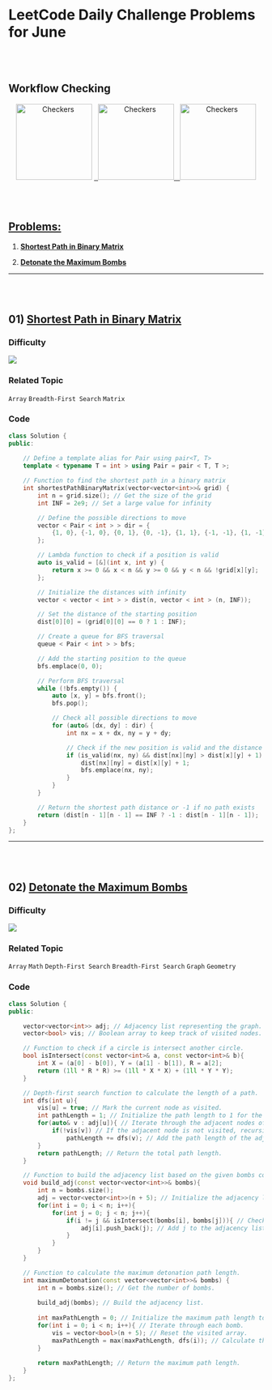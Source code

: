 # LeetCode Daily Challenge Problems for June

<br><br>

## Workflow Checking

<div align="center">
<img src="https://github.com/7oSkaaa/LeetCode_DailyChallenge_2023/actions/workflows/Author_Line.yml/badge.svg" alt="Checkers" width="150">
<a href="https://github.com/7oSkaaa/LeetCode_DailyChallenge_2023/actions/workflows/Author_Line.yml" taget="_blank"/>
</img>
&nbsp;
<img src="https://github.com/7oSkaaa/LeetCode_DailyChallenge_2023/actions/workflows/File_Names.yml/badge.svg" alt="Checkers" width="150">
<a href="https://github.com/7oSkaaa/LeetCode_DailyChallenge_2023/actions/workflows/File_Names.yml" taget="_blank"/>
</img>
&nbsp;
<img src="https://github.com/7oSkaaa/LeetCode_DailyChallenge_2023/actions/workflows/Daily_Problem.yml/badge.svg" alt="Checkers" width="150">
<a href="https://github.com/7oSkaaa/LeetCode_DailyChallenge_2023/actions/workflows/Daily_Problem.yml" taget="_blank"/>
</img>
</div>

<br><br>

## Problems:
1. **[Shortest Path in Binary Matrix](#01--shortest-path-in-binary-matrix)**

1. **[Detonate the Maximum Bombs](#02--detonate-the-maximum-bombs)**

<hr>
<br><br>

## 01)  [Shortest Path in Binary Matrix](https://leetcode.com/problems/shortest-path-in-binary-matrix/)

### Difficulty

![](https://img.shields.io/badge/Medium-orange?style=for-the-badge)

### Related Topic

`Array` `Breadth-First Search` `Matrix`

### Code


```cpp
class Solution {
public:
    
    // Define a template alias for Pair using pair<T, T>
    template < typename T = int > using Pair = pair < T, T >;

    // Function to find the shortest path in a binary matrix
    int shortestPathBinaryMatrix(vector<vector<int>>& grid) {
        int n = grid.size(); // Get the size of the grid
        int INF = 2e9; // Set a large value for infinity

        // Define the possible directions to move
        vector < Pair < int > > dir = {
            {1, 0}, {-1, 0}, {0, 1}, {0, -1}, {1, 1}, {-1, -1}, {1, -1}, {-1, 1}
        };

        // Lambda function to check if a position is valid
        auto is_valid = [&](int x, int y) {
            return x >= 0 && x < n && y >= 0 && y < n && !grid[x][y];
        };

        // Initialize the distances with infinity
        vector < vector < int > > dist(n, vector < int > (n, INF));

        // Set the distance of the starting position
        dist[0][0] = (grid[0][0] == 0 ? 1 : INF);

        // Create a queue for BFS traversal
        queue < Pair < int > > bfs;

        // Add the starting position to the queue
        bfs.emplace(0, 0);

        // Perform BFS traversal
        while (!bfs.empty()) {
            auto [x, y] = bfs.front();
            bfs.pop();

            // Check all possible directions to move
            for (auto& [dx, dy] : dir) {
                int nx = x + dx, ny = y + dy;

                // Check if the new position is valid and the distance can be updated
                if (is_valid(nx, ny) && dist[nx][ny] > dist[x][y] + 1) {
                    dist[nx][ny] = dist[x][y] + 1;
                    bfs.emplace(nx, ny);
                }
            }
        }

        // Return the shortest path distance or -1 if no path exists
        return (dist[n - 1][n - 1] == INF ? -1 : dist[n - 1][n - 1]);
    }
};
```
    

<hr>
<br><br>

## 02)  [Detonate the Maximum Bombs](https://leetcode.com/problems/detonate-the-maximum-bombs/)

### Difficulty

![](https://img.shields.io/badge/Medium-orange?style=for-the-badge)

### Related Topic

`Array` `Math` `Depth-First Search` `Breadth-First Search` `Graph` `Geometry`

### Code


```cpp
class Solution {
public:

    vector<vector<int>> adj; // Adjacency list representing the graph.
    vector<bool> vis; // Boolean array to keep track of visited nodes.

    // Function to check if a circle is intersect another circle.
    bool isIntersect(const vector<int>& a, const vector<int>& b){
        int X = (a[0] - b[0]), Y = (a[1] - b[1]), R = a[2];
        return (1ll * R * R) >= (1ll * X * X) + (1ll * Y * Y); 
    }

    // Depth-first search function to calculate the length of a path.
    int dfs(int u){
        vis[u] = true; // Mark the current node as visited.
        int pathLength = 1; // Initialize the path length to 1 for the current node.
        for(auto& v : adj[u]){ // Iterate through the adjacent nodes of the current node.
            if(!vis[v]) // If the adjacent node is not visited, recursively call dfs on it.
                pathLength += dfs(v); // Add the path length of the adjacent node to the current path length.
        }
        return pathLength; // Return the total path length.
    }

    // Function to build the adjacency list based on the given bombs coordinates.
    void build_adj(const vector<vector<int>>& bombs){
        int n = bombs.size();
        adj = vector<vector<int>>(n + 5); // Initialize the adjacency list.
        for(int i = 0; i < n; i++){
            for(int j = 0; j < n; j++){
                if(i != j && isIntersect(bombs[i], bombs[j])){ // Check if bomb j is intersect bomb i.
                    adj[i].push_back(j); // Add j to the adjacency list of i.
                }
            }
        }
    }

    // Function to calculate the maximum detonation path length.
    int maximumDetonation(const vector<vector<int>>& bombs) {
        int n = bombs.size(); // Get the number of bombs.
        
        build_adj(bombs); // Build the adjacency list.
        
        int maxPathLength = 0; // Initialize the maximum path length to 0.
        for(int i = 0; i < n; i++){ // Iterate through each bomb.
            vis = vector<bool>(n + 5); // Reset the visited array.
            maxPathLength = max(maxPathLength, dfs(i)); // Calculate the maximum path length starting from bomb i.
        }
        
        return maxPathLength; // Return the maximum path length.
    }
};
```
    